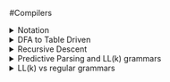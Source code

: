 #Compilers

<details><summary>Notation</summary>
We'll start off with this example:

	E -> T | T + E
	T -> int | int * T | (E)

`grammar` the whole thing

`E, T` nonterminals

`int, *, (, )` terminals

`E -> T` the first production of E

`T -> int * T` the second production of T

`|` used to separate the productions of the nonterminals

`->` E can be converted to T

`->*` X can be converted to Y in ? steps

</details>

<details><summary>DFA to Table Driven</summary>

</details>

<details><summary>Recursive Descent</summary>
Easiest type of parsing.  Takes almost any context free grammar (left recursive and something else don't work without some kind of modification).

Example Grammar

	E -> T | T + E
	T -> int | int * T | (E)
	
Example Functions

	bool Term(Token tok) { return *next++ == tok; }
	
	bool E() { 
		Token *save = next;
		
	
	bool E_1() { return T(); }
	bool E_2() { return T() && term('+') && E(); }
	
	bool T_1() { return term(INT); }
	bool T_2() { return term(INT) && term('*') && T(); }
	bool T_3() { return term('(') && E() && term(')'); }
	

</details>



<details><summary>Predictive Parsing and LL(k) grammars</summary>
Predictive parsing is a confusing term.  Saying that you have a 'predictive parser' is not a statement about your parsing algorithm (recursive descent, shift reduce, etc).  Saying that you have a predictive parser means that the grammar your parser reads is an LL(k) grammar.  LL(k) grammars are a special kind of context-free grammars.  By looking at the next k tokens, we can narrow down the possible productions to 1 at every step.  This means there will never be any backtracking.

Here is an example of a normal context-free grammar:

	A -> aaaa | aaab
	
Let's say we get the input `aaab`.  This grammar starts at the first production of A, matchs the first, second and third `a`, then hits `b` and has to backtrack.  Starting over at the first `a`, the parser matches the input with the second production, and we're done.

Here's an LL(k) grammar that parses the same language as above:

	A -> aaaX
	X -> a | b
	
In this grammar, k=1 because you only have to look at the next token to decide whether or not to keep parsing or error out.  For our input `aaab`, we match the first 3 `a`'s one at a time, then look at X.  `b` doesn't match X's first production, so we go to X's second production and get a match.  This is better than the first grammar because we only had to match `aaa` once.

So LL(k) grammars don't have to backtrack, unlike most context-free grammars.

All context-free grammars have an LL(k) equivalent.  Tools like ANTLR can transform these grammars automatically.

TODO explain left factoring, that other example of stuff that won't work with normal recursive descent.
first and follow sets.  ll(k) uses first(k) sets and follow(k) sets, but since we only ever care about ll(1) grammars, it's just first and follow sets.  

What are first and follow set for?
T[A, t] = ?
Need to explain parsing tables in general.  I think he explained them for regular grammars.
</details>


<details><summary>LL(k) vs regular grammars</summary>
Consider this grammar that parses nested parenthesis:

	E -> (E) | epsilon

This isn't something you can describe with a regular grammar.  So LL(k) grammars are more general that regular grammars.  

LL(k) grammars can be parsed in linear time just like regular grammars, unlike non-LL(k) context-free grammars.

I would say use regular grammars when you can, as they are more convenient, and use LL(k) grammars when you have to.
</details>